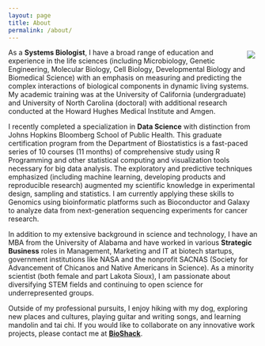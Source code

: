 ```yaml
---
layout: page
title: About
permalink: /about/
---
```


<img align="right" src="https://media.licdn.com/mpr/mpr/p/4/000/156/2ea/0a13c86.jpg" style="margin:5px">

As a **Systems Biologist**, I have a broad range of education and experience in the life sciences (including Microbiology, Genetic Engineering, Molecular Biology, Cell Biology, Developmental Biology and Biomedical Science) with an emphasis on measuring and predicting the complex interactions of biological components in dynamic living systems.  My academic training was at the University of California (undergraduate) and University of North Carolina (doctoral) with additional research conducted at the Howard Hughes Medical Institute and Amgen.

I recently completed a specialization in **Data Science** with distinction from Johns Hopkins Bloomberg School of Public Health.  This graduate certification program from the Department of Biostatistics is a fast-paced series of 10 courses (11 months) of comprehensive study using R Programming and other statistical computing and visualization tools necessary for big data analysis.  The exploratory and predictive techniques emphasized (including machine learning, developing products and reproducible research) augmented my scientific knowledge in experimental design, sampling and statistics. I am currently applying these skills to Genomics using bioinformatic platforms such as Bioconductor and Galaxy to analyze data from next-generation sequencing experiments for cancer research.

In addition to my extensive background in science and technology, I have an MBA from the University of Alabama and have worked in various **Strategic Business** roles in Management, Marketing and IT at biotech startups, government institutions like NASA and the nonprofit SACNAS (Society for Advancement of Chicanos and Native Americans in Science).  As a minority scientist (both female and part Lakota Sioux), I am passionate about diversifying STEM fields and continuing to open science for underrepresented groups.

Outside of my professional pursuits, I enjoy hiking with my dog, exploring new places and cultures, playing guitar and writing songs, and learning mandolin and tai chi.  If you would like to collaborate on any innovative work projects, please contact me at <a href="http://bioshack.org" target="_blank">**BioShack**</a>.